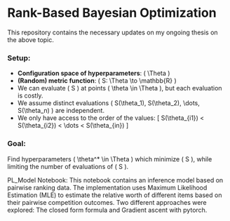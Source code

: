 # Rank-Based Bayesian Optimization

This repository contains the necessary updates on my ongoing thesis on the above topic. 
### Setup:
- **Configuration space of hyperparameters**: \( \Theta \)
- **(Random) metric function**: \( S: \Theta \to \mathbb{R} \)
- We can evaluate \( S \) at points \( \theta \in \Theta \), but each evaluation is costly.
- We assume distinct evaluations \( S(\theta_1), S(\theta_2), \dots, S(\theta_n) \) are independent.
- We only have access to the order of the values: 
  \[
  S(\theta_{i1}) < S(\theta_{i2}) < \dots < S(\theta_{in})
  \]

### Goal:
Find hyperparameters \( \theta^* \in \Theta \) which minimize \( S \), while limiting the number of evaluations of \( S \).



PL_Model Notebook: This notebook contains an inference model based on pairwise ranking data. The implementation uses Maximum Likelihood Estimation (MLE) to estimate the relative worth of different items based on their pairwise competition outcomes. Two different approaches were explored: The closed form formula and Gradient ascent with pytorch.
